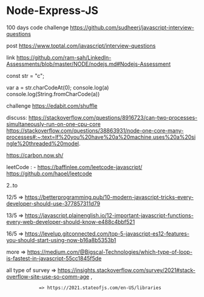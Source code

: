 # Node-Express-JS
100 days code challenge
https://github.com/sudheerj/javascript-interview-questions

post
https://www.toptal.com/javascript/interview-questions

link
https://github.com/ram-sah/LinkedIn-Assessments/blob/master/NODE/nodejs.md#Nodejs-Assessment


const str = "c";

var a = str.charCodeAt(0);
console.log(a)
console.log(String.fromCharCode(a))

challenge
https://edabit.com/shuffle


discuss:
https://stackoverflow.com/questions/8916723/can-two-processes-simultaneously-run-on-one-cpu-core
https://stackoverflow.com/questions/38863931/node-one-core-many-processes#:~:text=If%20you%20have%20a%20machine,uses%20a%20single%20threaded%20model.



https://carbon.now.sh/


leetCode : - https://baffinlee.com/leetcode-javascript/
https://github.com/haoel/leetcode


2..to


12/5 => https://betterprogramming.pub/10-modern-javascript-tricks-every-developer-should-use-377857311d79

13/5 => https://javascript.plainenglish.io/12-important-javascript-functions-every-web-developer-should-know-e488c4bbf521

16/5 => https://levelup.gitconnected.com/top-5-javascript-es12-features-you-should-start-using-now-b16a8b5353b1

more => https://medium.com/@Bigscal-Technologies/which-type-of-loop-is-fastest-in-javascript-55cc1845f5de

all type of survey   => https://insights.stackoverflow.com/survey/2021#stack-overflow-site-use-so-comm-age ,

                => https://2021.stateofjs.com/en-US/libraries
